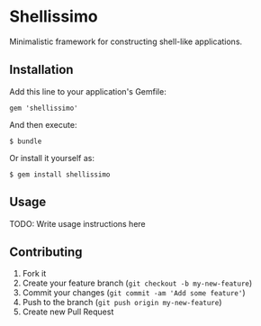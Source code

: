 # Shellissimo

Minimalistic framework for constructing shell-like applications.

## Installation

Add this line to your application's Gemfile:

    gem 'shellissimo'

And then execute:

    $ bundle

Or install it yourself as:

    $ gem install shellissimo

## Usage

TODO: Write usage instructions here

## Contributing

1. Fork it
2. Create your feature branch (`git checkout -b my-new-feature`)
3. Commit your changes (`git commit -am 'Add some feature'`)
4. Push to the branch (`git push origin my-new-feature`)
5. Create new Pull Request
